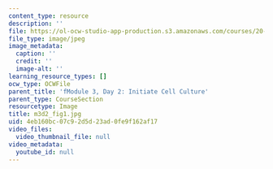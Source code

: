 ```yaml
---
content_type: resource
description: ''
file: https://ol-ocw-studio-app-production.s3.amazonaws.com/courses/20-109-laboratory-fundamentals-in-biological-engineering-spring-2010/4eb160bc07c92d5d23ad0fe9f162af17_m3d2_fig1.jpg
file_type: image/jpeg
image_metadata:
  caption: ''
  credit: ''
  image-alt: ''
learning_resource_types: []
ocw_type: OCWFile
parent_title: 'fModule 3, Day 2: Initiate Cell Culture'
parent_type: CourseSection
resourcetype: Image
title: m3d2_fig1.jpg
uid: 4eb160bc-07c9-2d5d-23ad-0fe9f162af17
video_files:
  video_thumbnail_file: null
video_metadata:
  youtube_id: null
---
```

